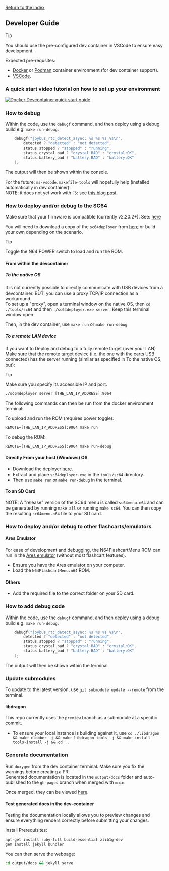 [Return to the index](./00_index.md)
## Developer Guide

> [!TIP]
> You should use the pre-configured dev container in VSCode to ensure easy development.

Expected pre-requsites:
* [Docker](https://docs.docker.com/engine/install/) or [Podman](https://podman.io/docs/installation) container environment (for dev container support).
* [VSCode](https://code.visualstudio.com/download).

### A quick start video tutorial on how to set up your environment
[![Docker Devcontainer quick start guide](http://img.youtube.com/vi/h05ufOsRgZU/0.jpg)](http://www.youtube.com/watch?v=h05ufOsRgZU "Docker Devcontainer quick start guide").

### How to debug
Within the code, use the `debugf` command, and then deploy using a debug build e.g. `make run-debug`.

```c
    debugf("joybus_rtc_detect_async: %s %s %s %s\n",
        detected ? "detected" : "not detected",
        status.stopped ? "stopped" : "running",
        status.crystal_bad ? "crystal:BAD" : "crystal:OK",
        status.battery_bad ? "battery:BAD" : "battery:OK"
    );
```
The output will then be shown within the console.

For the future:
`ms-vscode.makefile-tools` will hopefully help (installed automatically in dev container).  
NOTE: it does not yet work with `F5`: see [this blog post](https://devblogs.microsoft.com/cppblog/now-announcing-makefile-support-in-visual-studio-code/).  


### How to deploy and/or debug to the SC64
Make sure that your firmware is compatible (currently v2.20.2+).
See: [here](https://github.com/Polprzewodnikowy/SummerCart64/blob/v2.20.2/docs/00_quick_startup_guide.md#firmware-backupupdate)

You will need to download a copy of the `sc64deployer` from [here](https://github.com/Polprzewodnikowy/SummerCart64/releases/download/v2.20.2/) or build your own depending on the scenario.

> [!TIP]
> Toggle the N64 POWER switch to load and run the ROM.

#### From within the devcontainer
##### To the native OS
It is not currently possible to directly communicate with USB devices from a devcontainer. BUT, you can use a proxy TCP/IP connection as a workaround.  
To set up a "proxy", open a terminal window on the native OS, then `cd ./tools/sc64` and then `./sc64deployer.exe server`.
Keep this terminal window open.

Then, in the dev container, use `make run` or `make run-debug`.

##### To a remote LAN device
If you want to Deploy and debug to a fully remote target (over your LAN)
Make sure that the remote target device (i.e. the one with the carts USB connected) has the server running (similar as specified in To the native OS, but):

> [!TIP]
> Make sure you specify its accessible IP and port.

```
./sc64deployer server [THE_LAN_IP_ADDRESS]:9064
```


The following commands can then be run from the docker environment terminal:

To upload and run the ROM (requires power toggle):
```
REMOTE=[THE_LAN_IP_ADDRESS]:9064 make run
```

To debug the ROM:
```
REMOTE=[THE_LAN_IP_ADDRESS]:9064 make run-debug
```

#### Directly From your host (Windows) OS
* Download the deployer [here](https://github.com/Polprzewodnikowy/SummerCart64/releases/download/v2.20.2/sc64-deployer-windows-v2.20.2.zip).
* Extract and place `sc64deployer.exe` in the `tools/sc64` directory.
* Then use `make run` or `make run-debug` in the terminal.


#### To an SD Card
NOTE: A "release" version of the SC64 menu is called `sc64menu.n64` and can be generated by running `make all` or running `make sc64`. You can then copy the resulting `sc64menu.n64` file to your SD card.


### How to deploy and/or debug to other flashcarts/emulators
#### Ares Emulator
For ease of development and debugging, the N64FlashcartMenu ROM can run in the [Ares emulator](https://ares-emu.net/) (without most flashcart features).

* Ensure you have the Ares emulator on your computer.
* Load the `N64FlashcartMenu.n64` ROM.

#### Others
* Add the required file to the correct folder on your SD card.


### How to add debug code
Within the code, use the `debugf` command, and then deploy using a debug build e.g. `make run-debug`.

```c
    debugf("joybus_rtc_detect_async: %s %s %s %s\n",
        detected ? "detected" : "not detected",
        status.stopped ? "stopped" : "running",
        status.crystal_bad ? "crystal:BAD" : "crystal:OK",
        status.battery_bad ? "battery:BAD" : "battery:OK"
    );
```
The output will then be shown within the terminal.


### Update submodules
To update to the latest version, use `git submodule update --remote` from the terminal.

#### libdragon
This repo currently uses the `preview` branch as a submodule at a specific commit.
* To ensure your local instance is building against it, use `cd ./libdragon && make clobber -j && make libdragon tools -j && make install tools-install -j && cd ..`

### Generate documentation
Run `doxygen` from the dev container terminal. Make sure you fix the warnings before creating a PR!  
Generated documentation is located in the `output/docs` folder and auto-published to the `gh-pages` branch when merged with `main`.

Once merged, they can be viewed [here](https://polprzewodnikowy.github.io/N64FlashcartMenu/).

#### Test generated docs in the dev-container
Testing the documentation locally allows you to preview changes and ensure everything renders correctly before submitting your changes.

Install Prerequisites:
```bash
apt-get install ruby-full build-essential zlib1g-dev
gem install jekyll bundler
```

You can then serve the webpage:
```bash
cd output/docs && jekyll serve
```
